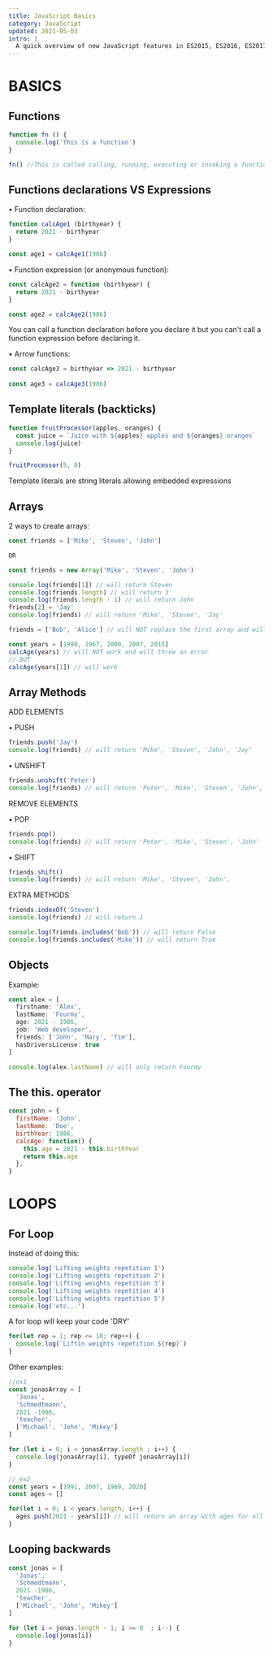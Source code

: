 ```yaml
---
title: JavaScript Basics
category: JavaScript
updated: 2021-05-03
intro: |
  A quick overview of new JavaScript features in ES2015, ES2016, ES2017, ES2018 and beyond.
---
```


# BASICS

## Functions

```js
function fn () {
  console.log('This is a function')
}

fn() //This is called calling, running, executing or invoking a function
```

## Functions declarations VS Expressions

• Function declaration:

```js
function calcAge1 (birthyear) {
  return 2021 - birthyear
}

const age1 = calcAge1(1986)
```

• Function expression (or anonymous function):

```js
const calcAge2 = function (birthyear) {
  return 2021 - birthyear
}

const age2 = calcAge2(1986)
```
You can call a function declaration before you declare it but you can't call a function expression before declaring it.

• Arrow functions:

```js
const calcAge3 = birthyear => 2021 - birthyear
  
const age3 = calcAge3(1986)
```


## Template literals (backticks)

```js
function fruitProcessor(apples, oranges) {
  const juice = `Juice with ${apples} apples and ${oranges} oranges`
  console.log(juice)
}

fruitProcessor(5, 0)
```
Template literals are string literals allowing embedded expressions


## Arrays

2 ways to create arrays:

```js
const friends = ['Mike', 'Steven', 'John']

OR

const friends = new Array('Mike', 'Steven', 'John')

```

```js
console.log(friends[1]) // will return Steven
console.log(friends.length) // will return 3
console.log(friends.length - 1) // will return John
friends[2] = 'Jay'
console.log(friends) // will return 'Mike', 'Steven', 'Jay'

friends = ['Bob', 'Alice'] // will NOT replace the first array and will throw an error

const years = [1990, 1967, 2000, 2007, 2015]
calcAge(years) // will NOT work and will throw an error
// BUT
calcAge(years[1]) // will work
```

## Array Methods

ADD ELEMENTS

• PUSH
```js
friends.push('Jay')
console.log(friends) // will return 'Mike', 'Steven', 'John', 'Jay'

```

• UNSHIFT
```js
friends.unshift('Peter')
console.log(friends) // will return 'Peter', 'Mike', 'Steven', 'John', 'Jay'

```

REMOVE ELEMENTS

• POP
```js
friends.pop()
console.log(friends) // will return 'Peter', 'Mike', 'Steven', 'John'

```

• SHIFT
```js
friends.shift()
console.log(friends) // will return 'Mike', 'Steven', 'John', 

```

EXTRA METHODS

```js
friends.indexOf('Steven')
console.log(friends) // will return 1 

console.log(friends.includes('Bob')) // will return False
console.log(friends.includes('Mike')) // will return True
```

## Objects

Example:

```js
const alex = [
  firstname: 'Alex',
  lastName: 'Fourmy',
  age: 2021 - 1986,
  job: 'Web developer',
  friends: ['John', 'Mary', 'Tim'],
  hasDriversLicense: true
]

console.log(alex.lastName) // will only return Fourmy
```

## The this. operator

```js
const john = {
  firstName: 'John',
  lastName: 'Doe',
  birthYear: 1986,
  calcAge: function() {
    this.age = 2021 - this.birthYear
    return this.age
  },
}
```

# LOOPS

## For Loop

Instead of doing this:

```js
console.log('Lifting weights repetition 1')
console.log('Lifting weights repetition 2')
console.log('Lifting weights repetition 3')
console.log('Lifting weights repetition 4')
console.log('Lifting weights repetition 5')
console.log('etc...')
```

A for loop will keep your code 'DRY'

```js
for(let rep = 1; rep <= 10; rep++) {
  console.log(`Liftin weights repetition ${rep}`)
}
```

Other examples:

```js
//ex1
const jonasArray = [
  'Jonas',
  'Schmedtmann',
  2021 -1986,
  'teacher',
  ['Michael', 'John', 'Mikey']
]

for (let i = 0; i < jonasArray.length ; i++) {
  console.log(jonasArray[i], typeOf jonasArray[i])
}

// ex2
const years = [1991, 2007, 1969, 2020]
const ages = []

for(let i = 0; i < years.length; i++) {
  ages.push(2021 - years[i]) // will return an array with ages for all 4 values of the years array
}
```

## Looping backwards

```js
const jonas = [
  'Jonas',
  'Schmedtmann',
  2021 -1986,
  'teacher',
  ['Michael', 'John', 'Mikey']
]

for (let i = jonas.length - 1; i >= 0  ; i--) {
  console.log(jonas[i])
}
```
